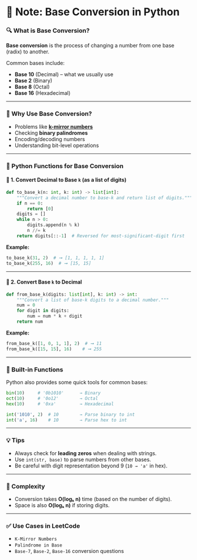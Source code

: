 # 🧾 Note: Base Conversion in Python

### 🔍 What is Base Conversion?

**Base conversion** is the process of changing a number from one base (radix) to another.

Common bases include:

* **Base 10** (Decimal) – what we usually use
* **Base 2** (Binary)
* **Base 8** (Octal)
* **Base 16** (Hexadecimal)

---

### 🔁 Why Use Base Conversion?

* Problems like [**k-mirror numbers**](https://leetcode.com/problems/k-mirror-numbers/)
* Checking **binary palindromes**
* Encoding/decoding numbers
* Understanding bit-level operations

---

### 🧠 Python Functions for Base Conversion

#### 🔹 1. Convert Decimal to Base `k` (as a list of digits)

```python
def to_base_k(n: int, k: int) -> list[int]:
    """Convert a decimal number to base-k and return list of digits."""
    if n == 0:
        return [0]
    digits = []
    while n > 0:
        digits.append(n % k)
        n //= k
    return digits[::-1]  # Reversed for most-significant-digit first
```

**Example:**

```python
to_base_k(31, 2)  # ➞ [1, 1, 1, 1, 1]
to_base_k(255, 16)  # ➞ [15, 15]
```

---

#### 🔹 2. Convert Base `k` to Decimal

```python
def from_base_k(digits: list[int], k: int) -> int:
    """Convert a list of base-k digits to a decimal number."""
    num = 0
    for digit in digits:
        num = num * k + digit
    return num
```

**Example:**

```python
from_base_k([1, 0, 1, 1], 2)  # ➞ 11
from_base_k([15, 15], 16)    # ➞ 255
```

---

### 🧩 Built-in Functions

Python also provides some quick tools for common bases:

```python
bin(10)     # '0b1010'      → Binary
oct(10)     # '0o12'        → Octal
hex(10)     # '0xa'         → Hexadecimal

int('1010', 2)  # 10        → Parse binary to int
int('a', 16)    # 10        → Parse hex to int
```

---

### 💡 Tips

* Always check for **leading zeros** when dealing with strings.
* Use `int(str, base)` to parse numbers from other bases.
* Be careful with digit representation beyond 9 (`10 → 'a'` in hex).

---

### 🧠 Complexity

* Conversion takes **O(logₖ n)** time (based on the number of digits).
* Space is also **O(logₖ n)** if storing digits.

---

### ✅ Use Cases in LeetCode

* `K-Mirror Numbers`
* `Palindrome in Base`
* `Base-7`, `Base-2`, `Base-16` conversion questions
